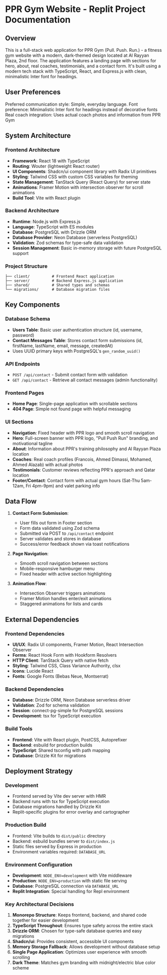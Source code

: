 # PPR Gym Website - Replit Project Documentation

## Overview

This is a full-stack web application for PPR Gym (Pull. Push. Run.) - a fitness gym website with a modern, dark-themed design located at Al Rayyan Plaza, 2nd floor. The application features a landing page with sections for hero, about, real coaches, testimonials, and a contact form. It's built using a modern tech stack with TypeScript, React, and Express.js with clean, minimalistic Inter font for headings.

## User Preferences

Preferred communication style: Simple, everyday language.
Font preference: Minimalistic Inter font for headings instead of decorative fonts
Real coach integration: Uses actual coach photos and information from PPR Gym

## System Architecture

### Frontend Architecture
- **Framework**: React 18 with TypeScript
- **Routing**: Wouter (lightweight React router)
- **UI Components**: Shadcn/ui component library with Radix UI primitives
- **Styling**: Tailwind CSS with custom CSS variables for theming
- **State Management**: TanStack Query (React Query) for server state
- **Animations**: Framer Motion with intersection observer for scroll animations
- **Build Tool**: Vite with React plugin

### Backend Architecture
- **Runtime**: Node.js with Express.js
- **Language**: TypeScript with ES modules
- **Database**: PostgreSQL with Drizzle ORM
- **Database Provider**: Neon Database (serverless PostgreSQL)
- **Validation**: Zod schemas for type-safe data validation
- **Session Management**: Basic in-memory storage with future PostgreSQL support

### Project Structure
```
├── client/          # Frontend React application
├── server/          # Backend Express.js application
├── shared/          # Shared types and schemas
└── migrations/      # Database migration files
```

## Key Components

### Database Schema
- **Users Table**: Basic user authentication structure (id, username, password)
- **Contact Messages Table**: Stores contact form submissions (id, firstName, lastName, email, message, createdAt)
- Uses UUID primary keys with PostgreSQL's `gen_random_uuid()`

### API Endpoints
- `POST /api/contact` - Submit contact form with validation
- `GET /api/contact` - Retrieve all contact messages (admin functionality)

### Frontend Pages
- **Home Page**: Single-page application with scrollable sections
- **404 Page**: Simple not found page with helpful messaging

### UI Sections
- **Navigation**: Fixed header with PPR logo and smooth scroll navigation
- **Hero**: Full-screen banner with PPR logo, "Pull Push Run" branding, and motivational tagline
- **About**: Information about PPR's training philosophy and Al Rayyan Plaza location
- **Coaches**: Real coach profiles (Francois, Ahmed Dimassi, Mohamed, Ahmed Alazab) with actual photos
- **Testimonials**: Customer reviews reflecting PPR's approach and Qatar location
- **Footer/Contact**: Contact form with actual gym hours (Sat-Thu 5am-12am, Fri 4pm-9pm) and valet parking info

## Data Flow

1. **Contact Form Submission**:
   - User fills out form in Footer section
   - Form data validated using Zod schema
   - Submitted via POST to `/api/contact` endpoint
   - Server validates and stores in database
   - Success/error feedback shown via toast notifications

2. **Page Navigation**:
   - Smooth scroll navigation between sections
   - Mobile-responsive hamburger menu
   - Fixed header with active section highlighting

3. **Animation Flow**:
   - Intersection Observer triggers animations
   - Framer Motion handles enter/exit animations
   - Staggered animations for lists and cards

## External Dependencies

### Frontend Dependencies
- **UI/UX**: Radix UI components, Framer Motion, React Intersection Observer
- **Forms**: React Hook Form with Hookform Resolvers
- **HTTP Client**: TanStack Query with native fetch
- **Styling**: Tailwind CSS, Class Variance Authority, clsx
- **Icons**: Lucide React
- **Fonts**: Google Fonts (Bebas Neue, Montserrat)

### Backend Dependencies
- **Database**: Drizzle ORM, Neon Database serverless driver
- **Validation**: Zod for schema validation
- **Session**: connect-pg-simple for PostgreSQL sessions
- **Development**: tsx for TypeScript execution

### Build Tools
- **Frontend**: Vite with React plugin, PostCSS, Autoprefixer
- **Backend**: esbuild for production builds
- **TypeScript**: Shared tsconfig with path mapping
- **Database**: Drizzle Kit for migrations

## Deployment Strategy

### Development
- Frontend served by Vite dev server with HMR
- Backend runs with tsx for TypeScript execution
- Database migrations handled by Drizzle Kit
- Replit-specific plugins for error overlay and cartographer

### Production Build
- Frontend: Vite builds to `dist/public` directory
- Backend: esbuild bundles server to `dist/index.js`
- Static files served by Express in production
- Environment variables required: `DATABASE_URL`

### Environment Configuration
- **Development**: `NODE_ENV=development` with Vite middleware
- **Production**: `NODE_ENV=production` with static file serving
- **Database**: PostgreSQL connection via `DATABASE_URL`
- **Replit Integration**: Special handling for Repl environment

### Key Architectural Decisions

1. **Monorepo Structure**: Keeps frontend, backend, and shared code together for easier development
2. **TypeScript Throughout**: Ensures type safety across the entire stack
3. **Drizzle ORM**: Chosen for type-safe database queries and easy migrations
4. **Shadcn/ui**: Provides consistent, accessible UI components
5. **Memory Storage Fallback**: Allows development without database setup
6. **Single Page Application**: Optimizes user experience with smooth scrolling
7. **Dark Theme**: Matches gym branding with midnight/electric blue color scheme